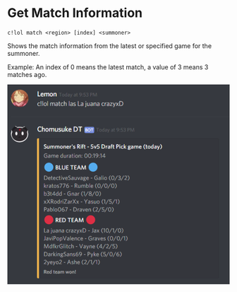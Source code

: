 # Get Match Information

```
c!lol match <region> [index] <summoner>
```

Shows the match information from the latest or specified game for the summoner.

Example: An index of 0 means the latest match, a value of 3 means 3 matches ago.

![](match.png)
